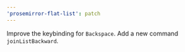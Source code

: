 ```yaml
---
'prosemirror-flat-list': patch
---
```


Improve the keybinding for `Backspace`. Add a new command `joinListBackward`. 
